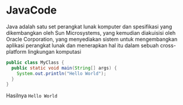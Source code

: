 # JavaCode
Java adalah satu set perangkat lunak komputer dan spesifikasi yang dikembangkan oleh Sun Microsystems, yang kemudian diakuisisi oleh Oracle Corporation, yang menyediakan sistem untuk mengembangkan aplikasi perangkat lunak dan menerapkan hal itu dalam sebuah cross-platform lingkungan komputasi
```java
public class MyClass {
  public static void main(String[] args) {
    System.out.println("Hello World");
  }
}
```
Hasilnya ```Hello World```

